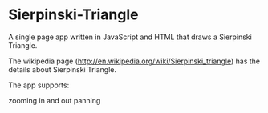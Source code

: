 # Sierpinski-Triangle

A single page app written in JavaScript and HTML that draws a Sierpinski Triangle.

The wikipedia page (http://en.wikipedia.org/wiki/Sierpinski_triangle) has the details about Sierpinski Triangle.


The app supports:

zooming in and out
panning

